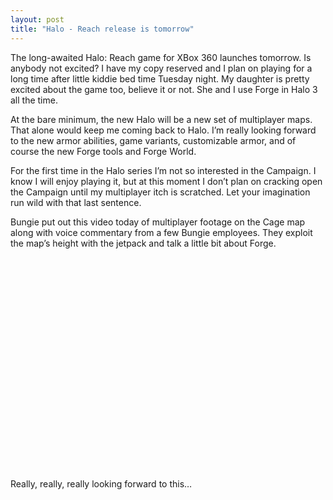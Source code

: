 ```yaml
---
layout: post
title: "Halo - Reach release is tomorrow"
---
```



<p>The long-awaited Halo: Reach game for XBox 360 launches tomorrow. Is anybody not excited? I have my copy reserved and I plan on playing for a long time after little kiddie bed time Tuesday night. My daughter is pretty excited about the game too, believe it or not. She and I use Forge in Halo 3 all the time.</p>












  
<p>At the bare minimum, the new Halo will be a new set of multiplayer maps. That alone would keep me coming back to Halo. I&#8217;m really looking forward to the new armor abilities, game variants, customizable armor, and of course the new Forge tools and Forge World.</p>












  
<p>For the first time in the Halo series I&#8217;m not so interested in the Campaign. I know I will enjoy playing it, but at this moment I don&#8217;t plan on cracking open the Campaign until my multiplayer itch is scratched. Let your imagination run wild with that last sentence.</p>












  
<p>Bungie put out this video today of multiplayer footage on the Cage map along with voice commentary from a few Bungie employees. They exploit the map&#8217;s height with the jetpack and talk a little bit about Forge.</p>












  

<p>
<object width="560" height="340">
<param name="movie" value="http://www.youtube.com/v/timmWslsCXE?fs=1&amp;hl=en_US&amp;rel=0" />
<param name="allowFullScreen" value="true"/>
<param name="allowscriptaccess" value="always"/>
<embed src="http://www.youtube.com/v/timmWslsCXE?fs=1&amp;hl=en_US&amp;rel=0" type="application/x-shockwave-flash" allowscriptaccess="always" allowfullscreen="true" width="560" height="340"></embed></object></p>












  
<p>Really, really, really looking forward to this&#8230;</p>












